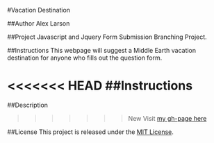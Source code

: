 #Vacation Destination

##Author
Alex Larson

##Project
Javascript and Jquery Form Submission Branching Project.

##Instructions
This webpage will suggest a Middle Earth vacation destination for anyone who fills out the question form.

<<<<<<< HEAD
##Instructions
=======
##Description
>>>>>>> New
Visit [my gh-page here](http://aml630.github.io/VacationCodeReview/)

##License
This project is released under the [MIT License](http://www.opensource.org/licenses/MIT).
